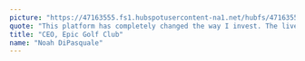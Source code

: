 ```yaml
---
picture: "https://47163555.fs1.hubspotusercontent-na1.net/hubfs/47163555/Noah.jpeg"
quote: "This platform has completely changed the way I invest. The live pitches and interactive Q&A sessions provide valuable insights and opportunities."
title: "CEO, Epic Golf Club"
name: "Noah DiPasquale"
---
```


